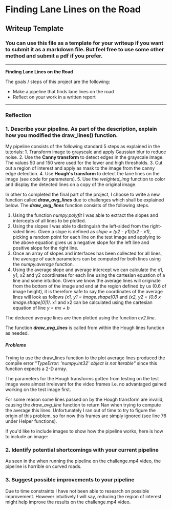 # **Finding Lane Lines on the Road** 

## Writeup Template

### You can use this file as a template for your writeup if you want to submit it as a markdown file. But feel free to use some other method and submit a pdf if you prefer.

---

**Finding Lane Lines on the Road**

The goals / steps of this project are the following:
* Make a pipeline that finds lane lines on the road
* Reflect on your work in a written report

---

### Reflection

### 1. Describe your pipeline. As part of the description, explain how you modified the draw_lines() function.

My pipeline consists of the following standard 5 steps as explained in the tutorials:
     1. Transform image to grayscale and apply Gaussian blur to reduce noise.
     2. Use the **Canny transform** to detect edges in the grayscale image. The values 50 and 150 were used for  the lower and high thresholds.
     3. Cut out a region of interest and apply as mask to the image from the canny edge detection.
     4. Use **Hough's transform** to detect the lane lines on the image (see code for parameters).
     5. Use the *weighted_img* function to color and display the detected lines on a copy 	of the original image.

     

In other to completed the final part of the project, I choose to write a new function called ***draw_avg_lines*** due to challenges which shall be explained below.
The ***draw_avg_lines*** function consists of the following steps.

1. Using the function *numpy.polyfit* I was able to extract the slopes and intercepts of all lines to be plotted.
2. Using the slopes I was able to distinguish the left-sided from the right-sided lines. 
   Given a slope is defined as *slope = (y2 - y1)/(x2 - x1)*, picking a random point for each line on the test image and applying to the above equation gives us a negative slope for the left line and positive slope for the right line.
3.  Once an array of slopes and interfaces has been collected for all lines, the average of each parameters can be computed for both lines using the *numpy.average* function.
4.  Using the average slope and average intercept we can calculate the x1, y1, x2 and y2 coordinates for each line using the cartesian equation of  a line and some intuition. 
    Given we know the average lines will originate from the bottom of the image and end at the region defined by us (0.6 of image height), it is  therefore safe to say the coordinates of the average lines will look as follows
		*(x1, y1 = image.shape[0])* and *(x2, y2 = (0.6 x image.shape[0]))*.
	x1 and x2 can be calculated using the cartesian equation of line *y = mx + b*


The deduced average lines are then plotted using the function *cv2.line*.

The function ***draw_avg_lines*** is called from within the Hough lines function as needed.



##### Problems

Trying to use the draw_lines function to the plot average lines produced the compile error  "*TypeError: 'numpy.int32' object is not iterable"* since this function expects a 2-D array.

The parameters for the Hough transforms gotten from testing on the test image were almost irrelevant for the video frames i.e. no advantaged gained working on the test image first.

For some reason some lines passed on by the Hough transform are invalid, causing the *draw_avg_line* function to return Nan when trying to compute the average this lines. Unfortunately I ran out of time to try to figure the origin of this problem, so for now this frames are simply ignored (see line 76 under Helper functions).

If you'd like to include images to show how the pipeline works, here is how to include an image: 




### 2. Identify potential shortcomings with your current pipeline

As seen in the when running the pipeline on the challenge.mp4 video, the pipeline is horrible on curved roads.


### 3. Suggest possible improvements to your pipeline

Due to time constraints I have not been able to research on possible improvement. However intuitively I will say, reducing the region of interest might help improve the results on the challenge.mp4 video.
